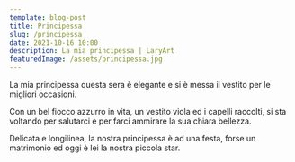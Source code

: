 ```yaml
---
template: blog-post
title: Principessa
slug: /principessa
date: 2021-10-16 10:00
description: La mia principessa | LaryArt
featuredImage: /assets/principessa.jpg
---
```


La mia principessa questa sera è elegante e si è messa il vestito per le migliori occasioni.

Con un bel fiocco azzurro in vita, un vestito viola ed i capelli raccolti, si sta voltando per salutarci e per farci ammirare la sua chiara bellezza.

Delicata e longilinea, la nostra principessa è ad una festa, forse un matrimonio ed oggi è lei la nostra piccola star.
